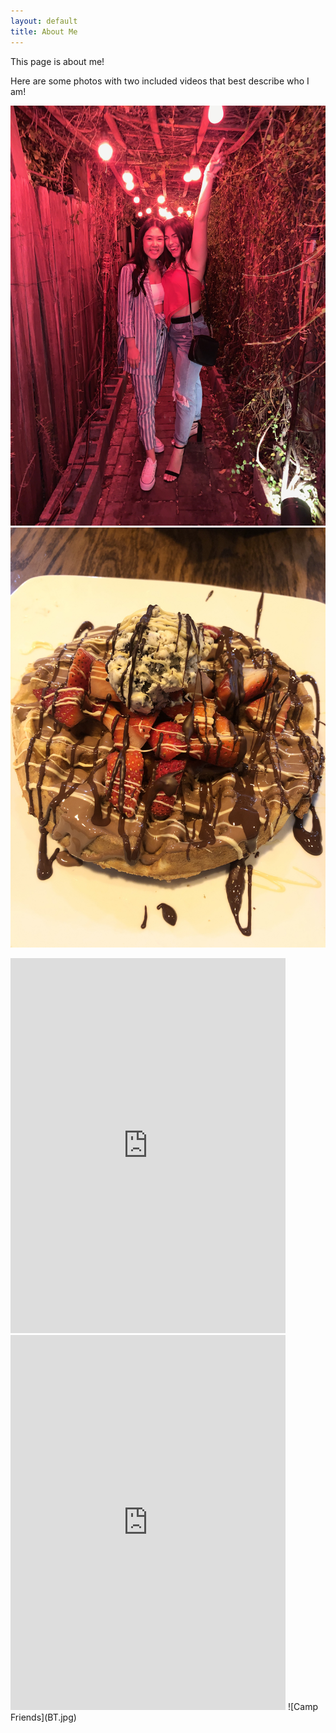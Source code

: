 ```yaml
---
layout: default
title: About Me
---
```


This page is about me!

Here are some photos with two included videos that best describe who I am! 

![My 21st Birthday](birthday.JPG)
![Favorite Desert](icecream.JPG)
<iframe src='https://gfycat.com/ifr/OilyAlertBlacknorwegianelkhound' frameborder='0' scrolling='no' allowfullscreen width='440' height='600'></iframe>
<iframe src='https://gfycat.com/ifr/DopeyApprehensiveFlickertailsquirrel' frameborder='0' scrolling='no' allowfullscreen width='440' height='600'></iframe>
![Camp Friends](BT.jpg)
